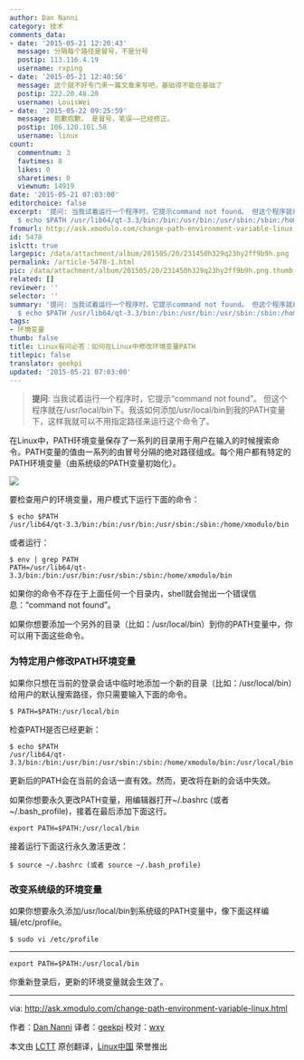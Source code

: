 ```yaml
---
author: Dan Nanni
category: 技术
comments_data:
- date: '2015-05-21 12:20:43'
  message: 分隔每个路径是冒号，不是分号
  postip: 113.116.4.19
  username: rxping
- date: '2015-05-21 12:40:56'
  message: 这个就不好专门来一篇文章来写吧，基础得不能在基础了
  postip: 222.20.48.20
  username: LouisWei
- date: '2015-05-22 09:25:59'
  message: 抱歉抱歉， 是冒号，笔误——已经修正。
  postip: 106.120.101.58
  username: linux
count:
  commentnum: 3
  favtimes: 8
  likes: 0
  sharetimes: 0
  viewnum: 14919
date: '2015-05-21 07:03:00'
editorchoice: false
excerpt: '提问: 当我试着运行一个程序时，它提示command not found。 但这个程序就在/usr/local/bin下。我该如何添加/usr/local/bin到我的PATH变量下，这样我就可以不用指定路径来运行这个命令了。  在Linux中，PATH环境变量保存了一系列的目录用于用户在输入的时候搜索命令。PATH变量的值由一系列的由分号分隔的绝对路径组成。每个用户都有特定的PATH环境变量（由系统级的PATH变量初始化）。  要检查用户的环境变量，用户模式下运行下面的命令：
  $ echo $PATH /usr/lib64/qt-3.3/bin:/bin:/usr/bin:/usr/sbin:/sbin:/home/xmodulo/bin  或者运行：'
fromurl: http://ask.xmodulo.com/change-path-environment-variable-linux.html
id: 5478
islctt: true
largepic: /data/attachment/album/201505/20/231450h329q23hy2ff9b9h.png
permalink: /article-5478-1.html
pic: /data/attachment/album/201505/20/231450h329q23hy2ff9b9h.png.thumb.jpg
related: []
reviewer: ''
selector: ''
summary: '提问: 当我试着运行一个程序时，它提示command not found。 但这个程序就在/usr/local/bin下。我该如何添加/usr/local/bin到我的PATH变量下，这样我就可以不用指定路径来运行这个命令了。  在Linux中，PATH环境变量保存了一系列的目录用于用户在输入的时候搜索命令。PATH变量的值由一系列的由分号分隔的绝对路径组成。每个用户都有特定的PATH环境变量（由系统级的PATH变量初始化）。  要检查用户的环境变量，用户模式下运行下面的命令：
  $ echo $PATH /usr/lib64/qt-3.3/bin:/bin:/usr/bin:/usr/sbin:/sbin:/home/xmodulo/bin  或者运行：'
tags:
- 环境变量
thumb: false
title: Linux有问必答：如何在Linux中修改环境变量PATH
titlepic: false
translator: geekpi
updated: '2015-05-21 07:03:00'
---
```



> 
> **提问**: 当我试着运行一个程序时，它提示“command not found”。 但这个程序就在/usr/local/bin下。我该如何添加/usr/local/bin到我的PATH变量下，这样我就可以不用指定路径来运行这个命令了。
> 
> 
> 


在Linux中，PATH环境变量保存了一系列的目录用于用户在输入的时候搜索命令。PATH变量的值由一系列的由冒号分隔的绝对路径组成。每个用户都有特定的PATH环境变量（由系统级的PATH变量初始化）。


![](/data/attachment/album/201505/20/231450h329q23hy2ff9b9h.png)


要检查用户的环境变量，用户模式下运行下面的命令：



```
$ echo $PATH
/usr/lib64/qt-3.3/bin:/bin:/usr/bin:/usr/sbin:/sbin:/home/xmodulo/bin

```

或者运行：



```
$ env | grep PATH
PATH=/usr/lib64/qt-3.3/bin:/bin:/usr/bin:/usr/sbin:/sbin:/home/xmodulo/bin

```

如果你的命令不存在于上面任何一个目录内，shell就会抛出一个错误信息：“command not found”。


如果你想要添加一个另外的目录（比如：/usr/local/bin）到你的PATH变量中，你可以用下面这些命令。


### 为特定用户修改PATH环境变量


如果你只想在当前的登录会话中临时地添加一个新的目录（比如：/usr/local/bin）给用户的默认搜索路径，你只需要输入下面的命令。



```
$ PATH=$PATH:/usr/local/bin

```

检查PATH是否已经更新：



```
$ echo $PATH
/usr/lib64/qt-3.3/bin:/bin:/usr/bin:/usr/sbin:/sbin:/home/xmodulo/bin:/usr/local/bin

```

更新后的PATH会在当前的会话一直有效。然而，更改将在新的会话中失效。


如果你想要永久更改PATH变量，用编辑器打开~/.bashrc (或者 ~/.bash\_profile)，接着在最后添加下面这行。



```
export PATH=$PATH:/usr/local/bin

```

接着运行下面这行永久激活更改：



```
$ source ~/.bashrc (或者 source ~/.bash_profile)

```

### 改变系统级的环境变量


如果你想要永久添加/usr/local/bin到系统级的PATH变量中，像下面这样编辑/etc/profile。



```
$ sudo vi /etc/profile

```



---



```
export PATH=$PATH:/usr/local/bin
```

你重新登录后，更新的环境变量就会生效了。




---


via: <http://ask.xmodulo.com/change-path-environment-variable-linux.html>


作者：[Dan Nanni](http://ask.xmodulo.com/author/nanni) 译者：[geekpi](https://github.com/geekpi) 校对：[wxy](https://github.com/wxy)


本文由 [LCTT](https://github.com/LCTT/TranslateProject) 原创翻译，[Linux中国](http://linux.cn/) 荣誉推出